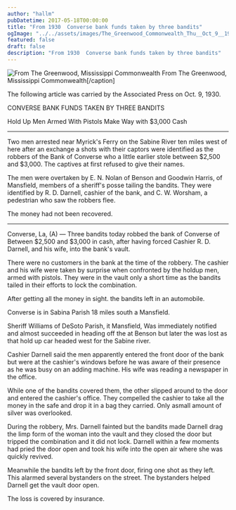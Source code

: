 ```yaml
---
author: "hallm"
pubDatetime: 2017-05-18T00:00:00
title: "From 1930  Converse bank funds taken by three bandits"
ogImage: "../../assets/images/The_Greenwood_Commonwealth_Thu__Oct_9__1930_-897x1024.jpg"
featured: false
draft: false
description: "From 1930  Converse bank funds taken by three bandits"
---
```


![From The Greenwood, Mississippi Commonwealth](@assets/images//The_Greenwood_Commonwealth_Thu__Oct_9__1930_-897x1024.jpg) From The Greenwood, Mississippi Commonwealth\[/caption\]

The following article was carried by the Associated Press on Oct. 9, 1930.

CONVERSE BANK FUNDS TAKEN BY THREE BANDITS

Hold Up Men Armed With Pistols Make Way with $3,000 Cash

---

Two men arrested near Myrick's Ferry on the Sabine River ten miles west of here after an exchange a shots with their captors were identified as the robbers of the Bank of Converse who a little earlier stole between $2,500 and $3,000. The captives at first refused to give their names.

The men were overtaken by E. N. Nolan of Benson and Goodwin Harris, of Mansfield, members of a sheriff's posse tailing the bandits. They were identified by R. D. Darnell, cashier of the bank, and C. W. Worsham, a pedestrian who saw the robbers flee.

The money had not been recovered.

---

Converse, La, (A) — Three bandits today robbed the bank of Converse of Between $2,500 and $3,000 in cash, after having forced Cashier R. D. Darnell, and his wife, into the bank's vault.

There were no customers in the bank at the time of the robbery. The cashier and his wife were taken by surprise when confronted by the holdup men, armed with pistols. They were in the vault only a short time as the bandits tailed in their efforts to lock the combination.

After getting all the money in sight. the bandits left in an automobile.

Converse is in Sabina Parish 18 miles south a Mansfield.

Sheriff Williams of DeSoto Parish, it Mansfield, Was immediately notified and almost succeeded in heading off the at Benson but later the was lost as that hold up car headed west for the Sabine river.

Cashier Darnell said the men apparently entered the front door of the bank but were at the cashier's windows before he was aware of their presence as he was busy on an adding machine. His wife was reading a newspaper in the office.

While one of the bandits covered them, the other slipped around to the door and entered the cashier's office. They compelled the cashier to take all the money in the safe and drop it in a bag they carried. Only asmall amount of silver was overlooked.

During the robbery, Mrs. Darnell fainted but the bandits made Darnell drag the limp form of the woman into the vault and they closed the door but tripped the combination and it did not lock. Darnell within a few moments had pried the door open and took his wife into the open air where she was quickly revived.

Meanwhile the bandits left by the front door, firing one shot as they left. This alarmed several bystanders on the street. The bystanders helped Darnell get the vault door open.

The loss is covered by insurance.